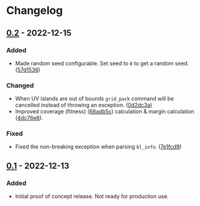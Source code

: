 # Changelog

## [0.2] - 2022-12-15

### Added
- Made random seed configurable.  Set seed to `0` to get a random
  seed. ([57d1536](https://github.com/muhuk/grid-uv-packer/commit/e17443220fb5f74daaffddead07c389f657d1536))

### Changed
- When UV islands are out of bounds `grid_pack` command will be cancelled
  instead of throwing an
  exception. ([0d2dc3a](https://github.com/muhuk/grid-uv-packer/commit/ecb3ea902b6cd78ffea7b746060d5dd230d2dc3a))
- Improved coverage (fitness)
  ([68adb5c](https://github.com/muhuk/grid-uv-packer/commit/49f6bd25592c167362d19a2952509038a68adb5c))
  calculation & margin calculation
  ([4dc76e8](https://github.com/muhuk/grid-uv-packer/commit/d69f0015395c33149028cadb80e448eca4dc76e8)).

### Fixed
- Fixed the non-breaking exception when parsing
  `bl_info`. ([7e1fcd9](https://github.com/muhuk/grid-uv-packer/commit/214566e9cac4113241374e20ba3631dc37e1fcd9))

## [0.1] - 2022-12-13

### Added
- Initial proof of concept release.  Not ready for production use.

[0.2]: https://github.com/muhuk/grid-uv-packer/compare/v0.1...v0.2
[0.1]: https://github.com/muhuk/grid-uv-packer/releases/tag/v0.1
